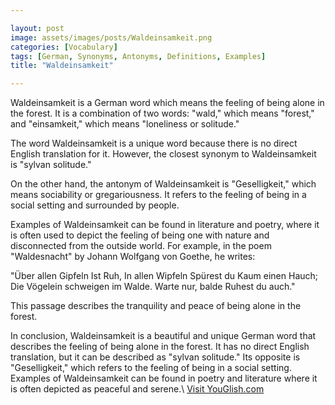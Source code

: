 ```yaml
---

layout: post
image: assets/images/posts/Waldeinsamkeit.png
categories: [Vocabulary]
tags: [German, Synonyms, Antonyms, Definitions, Examples]
title: "Waldeinsamkeit"

---
```


Waldeinsamkeit is a German word which means the feeling of being alone in the forest. It is a combination of two words: "wald," which means "forest," and "einsamkeit," which means "loneliness or solitude."

The word Waldeinsamkeit is a unique word because there is no direct English translation for it. However, the closest synonym to Waldeinsamkeit is "sylvan solitude."

On the other hand, the antonym of Waldeinsamkeit is "Geselligkeit," which means sociability or gregariousness. It refers to the feeling of being in a social setting and surrounded by people.

Examples of Waldeinsamkeit can be found in literature and poetry, where it is often used to depict the feeling of being one with nature and disconnected from the outside world. For example, in the poem "Waldesnacht" by Johann Wolfgang von Goethe, he writes:

"Über allen Gipfeln
Ist Ruh,
In allen Wipfeln
Spürest du
Kaum einen Hauch;
Die Vögelein schweigen im Walde.
Warte nur, balde
Ruhest du auch."

This passage describes the tranquility and peace of being alone in the forest.

In conclusion, Waldeinsamkeit is a beautiful and unique German word that describes the feeling of being alone in the forest. It has no direct English translation, but it can be described as "sylvan solitude." Its opposite is "Geselligkeit," which refers to the feeling of being in a social setting. Examples of Waldeinsamkeit can be found in poetry and literature where it is often depicted as peaceful and serene.\ <a id="yg-widget-0" class="youglish-widget" data-query="Waldeinsamkeit" data-lang="german" data-components="8412" data-auto-start="0" data-bkg-color="theme_light" data-title="How%20to%20pronounce%20Waldeinsamkeit%20in%20German"  rel="nofollow" href="https://youglish.com">Visit YouGlish.com</a><script async src="https://youglish.com/public/emb/widget.js" charset="utf-8"></script>